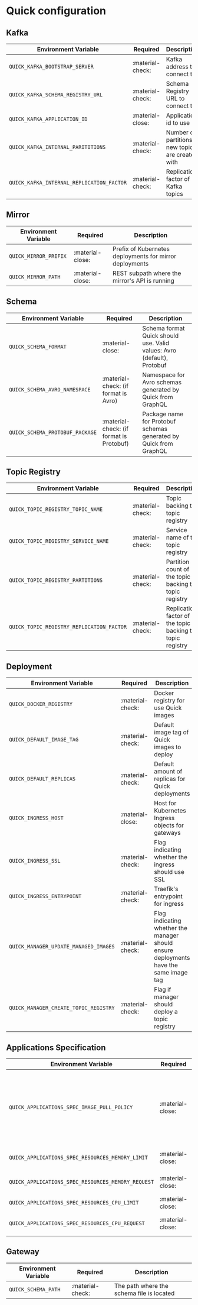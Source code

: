 # Quick configuration

## Kafka

| Environment Variable                      | Required         | Description                                      |
|-------------------------------------------|------------------|--------------------------------------------------|
| `QUICK_KAFKA_BOOTSTRAP_SERVER`            | :material-check: | Kafka address to connect to                      |
| `QUICK_KAFKA_SCHEMA_REGISTRY_URL`         | :material-check: | Schema Registry URL to connect to                |
| `QUICK_KAFKA_APPLICATION_ID`              | :material-close: | Application id to use                            |
| `QUICK_KAFKA_INTERNAL_PARITITIONS`        | :material-check: | Number of partitions new topics are created with |
| `QUICK_KAFKA_INTERNAL_REPLICATION_FACTOR` | :material-check: | Replication factor of Kafka topics               |

## Mirror

| Environment Variable  | Required         | Description                                             |
|-----------------------|------------------|---------------------------------------------------------|
| `QUICK_MIRROR_PREFIX` | :material-close: | Prefix of Kubernetes deployments for mirror deployments |
| `QUICK_MIRROR_PATH`   | :material-close: | REST subpath where the mirror's API is running          |


## Schema

| Environment Variable            | Required                                 | Description                                                            |
|---------------------------------|------------------------------------------|------------------------------------------------------------------------|
| `QUICK_SCHEMA_FORMAT`           | :material-close:                         | Schema format Quick should use. Valid values: Avro (default), Protobuf |
| `QUICK_SCHEMA_AVRO_NAMESPACE`   | :material-check: (if format is Avro)     | Namespace for Avro schemas generated by Quick from GraphQL             |
| `QUICK_SCHEMA_PROTOBUF_PACKAGE` | :material-check: (if format is Protobuf) | Package name for Protobuf schemas generated by Quick from GraphQL      |

## Topic Registry

| Environment Variable                      | Required         | Description                                                |
|-------------------------------------------|------------------|------------------------------------------------------------|
| `QUICK_TOPIC_REGISTRY_TOPIC_NAME`         | :material-check: | Topic backing the topic registry                           |
| `QUICK_TOPIC_REGISTRY_SERVICE_NAME`       | :material-check: | Service name of the topic registry                         |
| `QUICK_TOPIC_REGISTRY_PARTITIONS`         | :material-check: | Partition count of the topic backing the topic registry    |
| `QUICK_TOPIC_REGISTRY_REPLICATION_FACTOR` | :material-check: | Replication factor of the topic backing the topic registry |


## Deployment

| Environment Variable                        | Required         | Description                                                                                                    |
|---------------------------------------------|------------------|----------------------------------------------------------------------------------------------------------------|
| `QUICK_DOCKER_REGISTRY`                     | :material-check: | Docker registry for use Quick images                                                                           |
| `QUICK_DEFAULT_IMAGE_TAG`                   | :material-check: | Default image tag of Quick images to deploy                                                                    |
| `QUICK_DEFAULT_REPLICAS`                    | :material-check: | Default amount of replicas for Quick deployments                                                               |
| `QUICK_INGRESS_HOST`                        | :material-close: | Host for Kubernetes Ingress objects for gateways                                                               |
| `QUICK_INGRESS_SSL`                         | :material-check: | Flag indicating whether the ingress should use SSL                                                             |
| `QUICK_INGRESS_ENTRYPOINT`                  | :material-check: | Traefik's entrypoint for ingress                                                                               |
| `QUICK_MANAGER_UPDATE_MANAGED_IMAGES`       | :material-check: | Flag indicating whether the manager should ensure deployments have the same image tag                          |
| `QUICK_MANAGER_CREATE_TOPIC_REGISTRY`       | :material-check: | Flag if manager should deploy a topic registry                                                                 |

## Applications Specification

| Environment Variable                               | Required         | Description                                                                                                    |
|----------------------------------------------------|------------------|----------------------------------------------------------------------------------------------------------------|
| `QUICK_APPLICATIONS_SPEC_IMAGE_PULL_POLICY`        | :material-close: | Image pull policy of the deployed applications by Quick. Valid values: always (default), if_not_present, never |
| `QUICK_APPLICATIONS_SPEC_RESOURCES_MEMORY_LIMIT`   | :material-close: | Memory limit for deployments                                                                                   |
| `QUICK_APPLICATIONS_SPEC_RESOURCES_MEMORY_REQUEST` | :material-close: | Memory request for deployments                                                                                 |
| `QUICK_APPLICATIONS_SPEC_RESOURCES_CPU_LIMIT`      | :material-close: | Cpu limit for deployments                                                                                      |
| `QUICK_APPLICATIONS_SPEC_RESOURCES_CPU_REQUEST`    | :material-close: | Cpu requests for deployments                                                                                   |

## Gateway

| Environment Variable | Required         | Description                               |
|----------------------|------------------|-------------------------------------------|
| `QUICK_SCHEMA_PATH`  | :material-check: | The path where the schema file is located |

